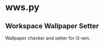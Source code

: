 wws.py
======

Workspace Wallpaper Setter
--------------------------

Wallpaper checker and setter for i3-wm.
